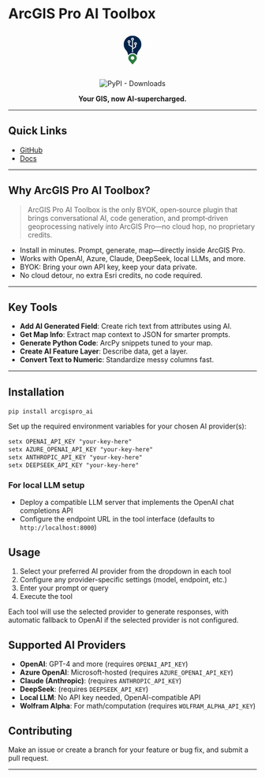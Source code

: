 # ArcGIS Pro AI Toolbox

<p align="center">
  <img src="docs/logo.png" alt="ArcGIS Pro AI Toolbox logo" height="80"/>
</p>

<p align="center">
  <img src="https://img.shields.io/pypi/dw/arcgispro_ai" alt="PyPI - Downloads">
</p>

<p align="center">
  <b>Your GIS, now AI‑supercharged.</b>
</p>

---

## Quick Links
- [GitHub](https://github.com/danmaps/arcgispro-ai-toolbox)
- [Docs](https://github.com/danmaps/arcgispro-ai-toolbox/tree/main/docs)

---

## Why ArcGIS Pro AI Toolbox?

<blockquote>
ArcGIS Pro AI Toolbox is the only BYOK, open‑source plugin that brings conversational AI, code generation, and prompt‑driven geoprocessing natively into ArcGIS Pro—no cloud hop, no proprietary credits.
</blockquote>

- Install in minutes. Prompt, generate, map—directly inside ArcGIS Pro.
- Works with OpenAI, Azure, Claude, DeepSeek, local LLMs, and more.
- BYOK: Bring your own API key, keep your data private.
- No cloud detour, no extra Esri credits, no code required.

---

## Key Tools

- <b>Add AI Generated Field</b>: Create rich text from attributes using AI.
- <b>Get Map Info</b>: Extract map context to JSON for smarter prompts.
- <b>Generate Python Code</b>: ArcPy snippets tuned to your map.
- <b>Create AI Feature Layer</b>: Describe data, get a layer.
- <b>Convert Text to Numeric</b>: Standardize messy columns fast.

---

## Installation

`pip install arcgispro_ai`

Set up the required environment variables for your chosen AI provider(s):

   ```batch
   setx OPENAI_API_KEY "your-key-here"
   setx AZURE_OPENAI_API_KEY "your-key-here"
   setx ANTHROPIC_API_KEY "your-key-here"
   setx DEEPSEEK_API_KEY "your-key-here"
   ```

### For local LLM setup

   - Deploy a compatible LLM server that implements the OpenAI chat completions API
   - Configure the endpoint URL in the tool interface (defaults to `http://localhost:8000`)

## Usage

1. Select your preferred AI provider from the dropdown in each tool
2. Configure any provider-specific settings (model, endpoint, etc.)
3. Enter your prompt or query
4. Execute the tool

Each tool will use the selected provider to generate responses, with automatic fallback to OpenAI if the selected provider is not configured.

## Supported AI Providers

- <b>OpenAI</b>: GPT-4 and more (requires `OPENAI_API_KEY`)
- <b>Azure OpenAI</b>: Microsoft-hosted (requires `AZURE_OPENAI_API_KEY`)
- <b>Claude (Anthropic)</b>: (requires `ANTHROPIC_API_KEY`)
- <b>DeepSeek</b>: (requires `DEEPSEEK_API_KEY`)
- <b>Local LLM</b>: No API key needed, OpenAI-compatible API
- <b>Wolfram Alpha</b>: For math/computation (requires `WOLFRAM_ALPHA_API_KEY`)

## Contributing

Make an issue or create a branch for your feature or bug fix, and submit a pull request.

---


